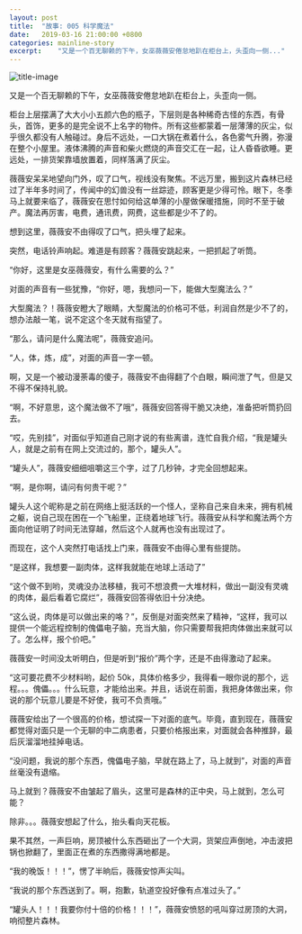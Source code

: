 ```yaml
---
layout: post
title:  "故事: 005 科学魔法"
date:   2019-03-16 21:00:00 +0800
categories: mainline-story
excerpt:    "又是一个百无聊赖的下午，女巫薇薇安倦怠地趴在柜台上，头歪向一侧..."
---
```


![title-image](https://canhead-cn.oss-cn-beijing.aliyuncs.com/witchs-house.jpg)

又是一个百无聊赖的下午，女巫薇薇安倦怠地趴在柜台上，头歪向一侧。

柜台上层摆满了大大小小五颜六色的瓶子，下层则是各种稀奇古怪的东西，有骨头，首饰，更多的是完全说不上名字的物件。所有这些都蒙着一层薄薄的灰尘，似乎很久都没有人触碰过。身后不远处，一口大锅在煮着什么，各色雾气升腾，弥漫在整个小屋里。液体沸腾的声音和柴火燃烧的声音交汇在一起，让人昏昏欲睡。更远处，一排货架靠墙放置着，同样落满了灰尘。

薇薇安呆呆地望向门外，叹了口气，视线没有聚焦。不远万里，搬到这片森林已经过了半年多时间了，传闻中的幻兽没有一丝踪迹，顾客更是少得可怜。眼下，冬季马上就要来临了，薇薇安在思忖如何给这单薄的小屋做保暖措施，同时不至于破产。魔法再厉害，电费，通讯费，网费，这些都是少不了的。

想到这里，薇薇安不由得叹了口气，把头埋了起来。

突然，电话铃声响起。难道是有顾客？薇薇安跳起来，一把抓起了听筒。

“你好，这里是女巫薇薇安，有什么需要的么？”

对面的声音有一些犹豫，“你好，嗯，我想问一下，能做大型魔法么？”

大型魔法？！薇薇安瞪大了眼睛，大型魔法的价格可不低，利润自然是少不了的，想办法敲一笔，说不定这个冬天就有指望了。

“那么，请问是什么魔法呢”，薇薇安追问。

“人，体，炼，成”，对面的声音一字一顿。

啊，又是一个被动漫荼毒的傻子，薇薇安不由得翻了个白眼，瞬间泄了气，但是又不得不保持礼貌。

“啊，不好意思，这个魔法做不了哦”，薇薇安回答得干脆又决绝，准备把听筒扔回去。

“哎，先别挂”，对面似乎知道自己刚才说的有些离谱，连忙自我介绍，“我是罐头人，就是之前有在网上交流过的，那个，罐头人”。

“罐头人”，薇薇安细细咀嚼这三个字，过了几秒钟，才完全回想起来。

“啊，是你啊，请问有何贵干呢？”

罐头人这个昵称是之前在网络上挺活跃的一个怪人，坚称自己来自未来，拥有机械之躯，说自己现在困在一个飞船里，正绕着地球飞行。薇薇安从科学和魔法两个方面向他证明了时间无法穿越，然后这个人就再也没有出现过了。

而现在，这个人突然打电话找上门来，薇薇安不由得心里有些提防。

“是这样，我想要一副肉体，这样我就能在地球上活动了”

“这个做不到哟，灵魂没办法移植，我可不想浪费一大堆材料，做出一副没有灵魂的肉体，最后看着它腐烂”，薇薇安回答得依旧十分决绝。

“这么说，肉体是可以做出来的咯？”，反倒是对面突然来了精神，“这样，我可以提供一个能远程控制的傀儡电子脑，充当大脑，你只需要帮我把肉体做出来就可以了。怎么样，报个价吧。”

薇薇安一时间没太听明白，但是听到“报价”两个字，还是不由得激动了起来。

“这可要花费不少材料哟，起价 50k，具体价格多少，我得看一眼你说的那个，远程。。。傀儡。。。什么玩意，才能给出来。并且，话说在前面，我把身体做出来，你说的那个玩意儿要是不好使，我可不负责哦。”

薇薇安给出了一个很高的价格，想试探一下对面的底气。毕竟，直到现在，薇薇安都觉得对面只是一个无聊的中二病患者，只要价格报出来，对面就会各种推辞，最后灰溜溜地挂掉电话。

“没问题，我说的那个东西，傀儡电子脑，早就在路上了，马上就到”，对面的声音丝毫没有退缩。

马上就到？薇薇安不由皱起了眉头，这里可是森林的正中央，马上就到，怎么可能？

除非。。。薇薇安想起了什么，抬头看向天花板。

果不其然，一声巨响，房顶被什么东西砸出了一个大洞，货架应声倒地，冲击波把锅也掀翻了，里面正在煮的东西撒得满地都是。

“我的晚饭！！！”，愣了半晌后，薇薇安惊声尖叫。

“我说的那个东西送到了。啊，抱歉，轨道空投好像有点准过头了。”

“罐头人！！！我要你付十倍的价格！！！”，薇薇安愤怒的吼叫穿过房顶的大洞，响彻整片森林。​
